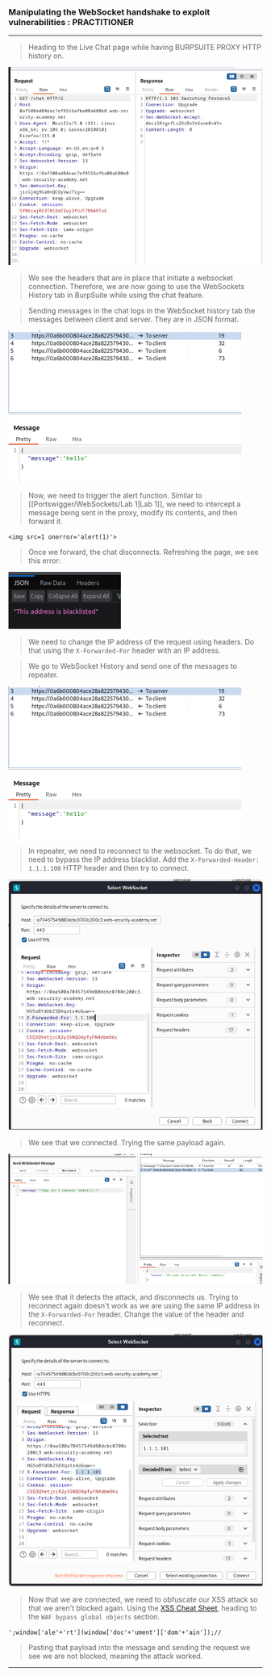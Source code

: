 
### Manipulating the WebSocket handshake to exploit vulnerabilities : PRACTITIONER

---


> Heading to the Live Chat page while having BURPSUITE PROXY HTTP history on.

![](./screenshots/lab1-1.png)

> We see the headers that are in place that initiate a websocket connection.
> Therefore, we are now going to use the WebSockets History tab in BurpSuite while using the chat feature.

> Sending messages in the chat logs in the WebSocket history tab the messages between client and server.
> They are in JSON format.

![](./screenshots/lab2-1.png)

> Now, we need to trigger the alert function.
> Similar to [[Portswigger/WebSockets/Lab 1|Lab 1]], we need to intercept a message being sent in the proxy, modify its contents, and then forward it.

```
<img src=1 onerror='alert(1)'>
```

> Once we forward, the chat disconnects.
> Refreshing the page, we see this error:

![](./screenshots/lab2-2.png)

> We need to change the IP address of the request using headers.
> Do that using the `X-Forwarded-For` header with an IP address.

> We go to WebSocket History and send one of the messages to repeater.

![](./screenshots/lab2-1.png)

> In repeater, we need to reconnect to the websocket.
> To do that, we need to bypass the IP address blacklist.
> Add the `X-Forwarded-Header: 1.1.1.100` HTTP header and then try to connect.

![](./screenshots/lab2-3.png)

> We see that we connected.
> Trying the same payload again.

![](./screenshots/lab2-4.png)

> We see that it detects the attack, and disconnects us.
> Trying to reconnect again doesn't work as we are using the same IP address in the `X-Forwarded-For` header.
> Change the value of the header and reconnect.

![](./screenshots/lab2-5.png)

> Now that we are connected, we need to obfuscate our XSS attack so that we aren't blocked again.
> Using the [XSS Cheat Sheet](https://portswigger.net/web-security/cross-site-scripting/cheat-sheet), heading to the `WAF bypass global objects` section.

```
';window['ale'+'rt'](window['doc'+'ument']['dom'+'ain']);//
```

> Pasting that payload into the message and sending the request we see we are not blocked, meaning the attack worked.

---
